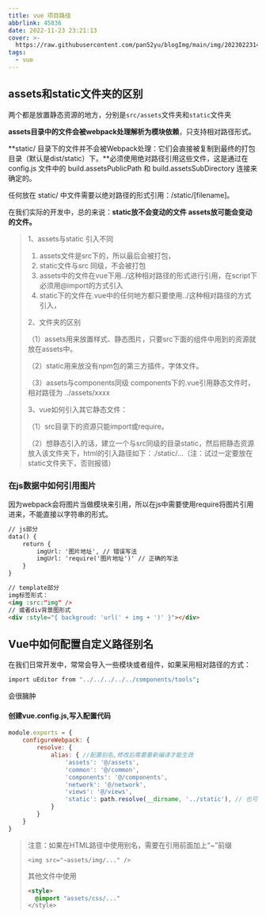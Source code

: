 ```yaml
---
title: vue 项目路径
abbrlink: 45836
date: 2022-11-23 23:21:13
cover: >-
  https://raw.githubusercontent.com/pan52yu/blogImg/main/img/20230223141122.png
tags:
  - vue
---
```

## assets和static文件夹的区别

两个都是放置静态资源的地方，分别是`src/assets`文件夹和`static`文件夹

**assets目录中的文件会被webpack处理解析为模块依赖**，只支持相对路径形式。

**static/ 目录下的文件并不会被Webpack处理：它们会直接被复制到最终的打包目录（默认是dist/static）下。**必须使用绝对路径引用这些文件，这是通过在 config.js 文件中的 build.assetsPublicPath 和 build.assetsSubDirectory 连接来确定的。

任何放在 static/ 中文件需要以绝对路径的形式引用：/static/[filename]。

在我们实际的开发中，总的来说：**static放不会变动的文件 assets放可能会变动的文件。**

> 1、assets与static 引入不同
>
> 1. assets文件是src下的，所以最后会被打包，
> 2. static文件与src 同级，不会被打包
> 3. assets中的文件在vue下用../这种相对路径的形式进行引用，在script下必须用@import的方式引入
> 4. static下的文件在.vue中的任何地方都只要使用../这种相对路径的方式引入，
>
> 2、文件夹的区别
>
> （1）assets用来放置样式、静态图片，只要src下面的组件中用到的资源就放在assets中。
>
> （2）static用来放没有npm包的第三方插件，字体文件。
>
> （3）assets与components同级 components下的.vue引用静态文件时，相对路径为 ../assets/xxxx
>
> 3、vue如何引入其它静态文件：
>
> （1）src目录下的资源只能import或require。
>
> （2）想静态引入的话，建立一个与src同级的目录static，然后把静态资源放入该文件夹下，html的引入路径如下：./static/...（注：试过一定要放在static文件夹下，否则报错）

### 在js数据中如何引用图片

因为webpack会将图片当做模块来引用，所以在js中需要使用require将图片引用进来，不能直接以字符串的形式。

```html
// js部分
data() {
	return {
		imgUrl: '图片地址', // 错误写法
		imgUrl: 'require('图片地址')' // 正确的写法
	}
}

// template部分
img标签形式：
<img :src:"img" />
// 或者div背景图形式
<div :style="{ backgroud: 'url(' + img + ')' }"></div>
```



## Vue中如何配置自定义路径别名

在我们日常开发中，常常会导入一些模块或者组件，如果采用相对路径的方式：

```bash
import uEditor from "../../../../../components/tools";
```

会很臃肿

#### 创建vue.config.js,写入配置代码

```js
module.exports = {
    configureWebpack: {
        resolve: {
            alias: { //配置别名,修改后需要重新编译才能生效
                'assets': '@/assets',
                'common': '@/common',
                'components': '@/components',
                'network': '@/network',
                'views': '@/views',
                'static': path.resolve(__dirname, '../static'), // 也可以使用这种方法
            }
        }
    }
}
```

> 注意：如果在HTML路径中使用别名，需要在引用前面加上“~”前缀
>
> `<img src="~assets/img/..." />`
>
> 其他文件中使用
>
> ```html
> <style>
> 	@import "assets/css/..."
> </style>
> ```